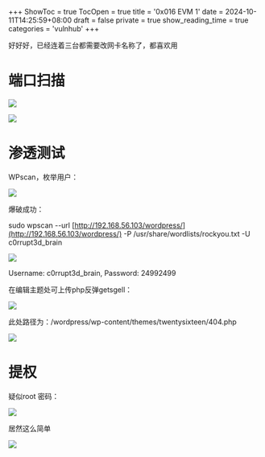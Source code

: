 +++
ShowToc = true
TocOpen = true
title = '0x016 EVM 1'
date = 2024-10-11T14:25:59+08:00
draft = false
private = true
show_reading_time = true
categories = 'vulnhub'
+++



好好好，已经连着三台都需要改网卡名称了，都喜欢用

# 端口扫描

![](/vulnhub_img/WEBRESOURCEec33d9c53ab52e5d30804d0cba6b40b0截图.png)

![](/vulnhub_img/WEBRESOURCEc1f1f222621f176769defc50c753da80截图.png)

# 渗透测试

WPscan，枚举用户：

![](/vulnhub_img/WEBRESOURCE61f70385ca0330c87143354f2299a84a截图.png)

爆破成功：

sudo wpscan --url [http://192.168.56.103/wordpress/](http://192.168.56.103/wordpress/) -P /usr/share/wordlists/rockyou.txt -U c0rrupt3d_brain

![](/vulnhub_img/WEBRESOURCEda459d388f5d071327af0d510c1224c2截图.png)

Username: c0rrupt3d_brain, Password: 24992499

在编辑主题处可上传php反弹getsgell：

![](/vulnhub_img/WEBRESOURCE6b29a45700c218c854458b710a1cf5f2截图.png)

此处路径为：/wordpress/wp-content/themes/twentysixteen/404.php

![](/vulnhub_img/WEBRESOURCEc48c84d9be6f694e699cec36c80cff33截图.png)

# 提权

疑似root 密码：

![](/vulnhub_img/WEBRESOURCE64312b9e53bb9c56bd7c9c99f61f808e截图.png)

居然这么简单

![](/vulnhub_img/WEBRESOURCEeb75c202a1d743e1fe977f978573f779截图.png)